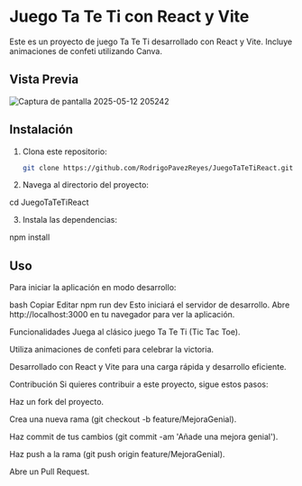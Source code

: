 # Juego Ta Te Ti con React y Vite

Este es un proyecto de juego Ta Te Ti desarrollado con React y Vite. Incluye animaciones de confeti utilizando Canva.

## Vista Previa

![Captura de pantalla 2025-05-12 205242](https://github.com/user-attachments/assets/c37e7372-5ad4-4b6b-a139-5f390bce21ac)



## Instalación

1. Clona este repositorio:

   ```bash
   git clone https://github.com/RodrigoPavezReyes/JuegoTaTeTiReact.git

2. Navega al directorio del proyecto:

cd JuegoTaTeTiReact

3. Instala las dependencias:
   
npm install

## Uso
Para iniciar la aplicación en modo desarrollo:

bash
Copiar
Editar
npm run dev
Esto iniciará el servidor de desarrollo. Abre http://localhost:3000 en tu navegador para ver la aplicación.

Funcionalidades
Juega al clásico juego Ta Te Ti (Tic Tac Toe).

Utiliza animaciones de confeti para celebrar la victoria.

Desarrollado con React y Vite para una carga rápida y desarrollo eficiente.

Contribución
Si quieres contribuir a este proyecto, sigue estos pasos:

Haz un fork del proyecto.

Crea una nueva rama (git checkout -b feature/MejoraGenial).

Haz commit de tus cambios (git commit -am 'Añade una mejora genial').

Haz push a la rama (git push origin feature/MejoraGenial).

Abre un Pull Request.

